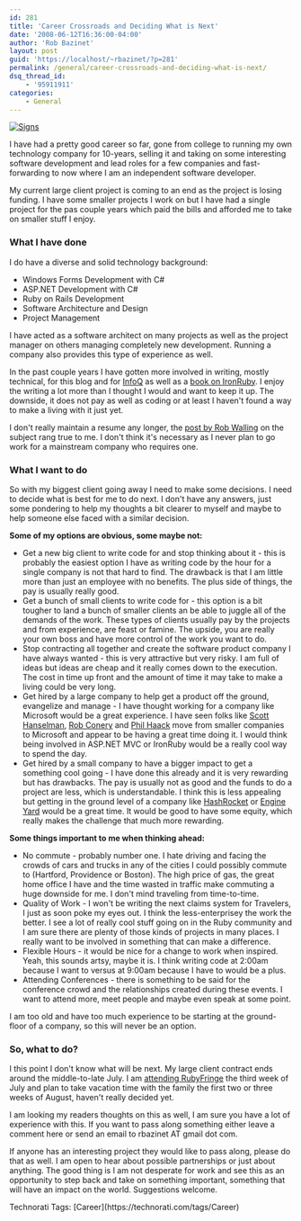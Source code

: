 ```yaml
---
id: 281
title: 'Career Crossroads and Deciding What is Next'
date: '2008-06-12T16:36:00-04:00'
author: 'Rob Bazinet'
layout: post
guid: 'https://localhost/~rbazinet/?p=281'
permalink: /general/career-crossroads-and-deciding-what-is-next/
dsq_thread_id:
    - '95911911'
categories:
    - General
---
```


[![Signs](https://www.accidentaltechnologist.com/files/media/image/WindowsLiveWriter/CareerCrossroadsandDecidingWhatisNext_C158/Signs_thumb.jpg)](https://www.accidentaltechnologist.com/files/media/image/WindowsLiveWriter/CareerCrossroadsandDecidingWhatisNext_C158/Signs_2.jpg)

I have had a pretty good career so far, gone from college to running my own technology company for 10-years, selling it and taking on some interesting software development and lead roles for a few companies and fast-forwarding to now where I am an independent software developer.

My current large client project is coming to an end as the project is losing funding. I have some smaller projects I work on but I have had a single project for the pas couple years which paid the bills and afforded me to take on smaller stuff I enjoy.

### What I have done

I do have a diverse and solid technology background:

- Windows Forms Development with C#
- ASP.NET Development with C#
- Ruby on Rails Development
- Software Architecture and Design
- Project Management

I have acted as a software architect on many projects as well as the project manager on others managing completely new development. Running a company also provides this type of experience as well.

In the past couple years I have gotten more involved in writing, mostly technical, for this blog and for [InfoQ](https://www.infoq.com) as well as a [book on IronRuby](https://www.accidentaltechnologist.com/ruby/ironruby/professional-ironruby-coming-to-a-bookstore-near-you/). I enjoy the writing a lot more than I thought I would and want to keep it up. The downside, it does not pay as well as coding or at least I haven't found a way to make a living with it just yet.

I don't really maintain a resume any longer, the [post by Rob Walling](https://www.softwarebyrob.com/2008/05/08/why-have-a-resume-pixar-on-innovation-myths-of-innovation-startup-school-videos-and-legendary-programming-style-tips/) on the subject rang true to me. I don't think it's necessary as I never plan to go work for a mainstream company who requires one.

### What I want to do

So with my biggest client going away I need to make some decisions. I need to decide what is best for me to do next. I don't have any answers, just some pondering to help my thoughts a bit clearer to myself and maybe to help someone else faced with a similar decision.

**Some of my options are obvious, some maybe not:**

- Get a new big client to write code for and stop thinking about it - this is probably the easiest option I have as writing code by the hour for a single company is not that hard to find. The drawback is that I am little more than just an employee with no benefits. The plus side of things, the pay is usually really good.
- Get a bunch of small clients to write code for - this option is a bit tougher to land a bunch of smaller clients an be able to juggle all of the demands of the work. These types of clients usually pay by the projects and from experience, are feast or famine. The upside, you are really your own boss and have more control of the work you want to do.
- Stop contracting all together and create the software product company I have always wanted - this is very attractive but very risky. I am full of ideas but ideas are cheap and it really comes down to the execution. The cost in time up front and the amount of time it may take to make a living could be very long.
- Get hired by a large company to help get a product off the ground, evangelize and manage - I have thought working for a company like Microsoft would be a great experience. I have seen folks like [Scott Hanselman](https://www.hanselman.com/blog/), [Rob Conery](https://blog.wekeroad.com/) and [Phil Haack](https://haacked.com/) move from smaller companies to Microsoft and appear to be having a great time doing it. I would think being involved in ASP.NET MVC or IronRuby would be a really cool way to spend the day.
- Get hired by a small company to have a bigger impact to get a something cool going - I have done this already and it is very rewarding but has drawbacks. The pay is usually not as good and the funds to do a project are less, which is understandable. I think this is less appealing but getting in the ground level of a company like [HashRocket](https://www.hashrocket.com/) or [Engine Yard](https://www.engineyard.com/) would be a great time. It would be good to have some equity, which really makes the challenge that much more rewarding.

**Some things important to me when thinking ahead:**

- No commute - probably number one. I hate driving and facing the crowds of cars and trucks in any of the cities I could possibly commute to (Hartford, Providence or Boston). The high price of gas, the great home office I have and the time wasted in traffic make commuting a huge downside for me. I don't mind traveling from time-to-time.
- Quality of Work - I won't be writing the next claims system for Travelers, I just as soon poke my eyes out. I think the less-enterprisey the work the better. I see a lot of really cool stuff going on in the Ruby community and I am sure there are plenty of those kinds of projects in many places. I really want to be involved in something that can make a difference.
- Flexible Hours - it would be nice for a change to work when inspired. Yeah, this sounds artsy, maybe it is. I think writing code at 2:00am because I want to versus at 9:00am because I have to would be a plus.
- Attending Conferences - there is something to be said for the conference crowd and the relationships created during these events. I want to attend more, meet people and maybe even speak at some point.

I am too old and have too much experience to be starting at the ground-floor of a company, so this will never be an option.

### So, what to do?

I this point I don't know what will be next. My large client contract ends around the middle-to-late July. I am [attending RubyFringe](https://www.accidentaltechnologist.com/ruby/heading-to-rubyfringe-july-18-20-and-looking-to-interview-speakers/) the third week of July and plan to take vacation time with the family the first two or three weeks of August, haven't really decided yet.

I am looking my readers thoughts on this as well, I am sure you have a lot of experience with this. If you want to pass along something either leave a comment here or send an email to rbazinet AT gmail dot com.

If anyone has an interesting project they would like to pass along, please do that as well. I am open to hear about possible partnerships or just about anything. The good thing is I am not desperate for work and see this as an opportunity to step back and take on something important, something that will have an impact on the world. Suggestions welcome.

<div class="wlWriterSmartContent" id="scid:0767317B-992E-4b12-91E0-4F059A8CECA8:6052f785-544f-478d-b373-b511e2428edd" style="padding-right: 0px; display: inline; padding-left: 0px; padding-bottom: 0px; margin: 0px; padding-top: 0px">Technorati Tags: [Career](https://technorati.com/tags/Career)</div>